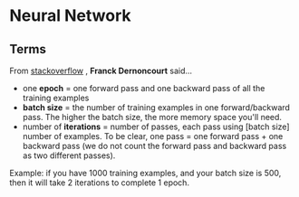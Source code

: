 # Neural Network

## Terms

 From [stackoverflow](https://stackoverflow.com/questions/4752626/epoch-vs-iteration-when-training-neural-networks)
 , __Franck Dernoncourt__ said...

  * one __epoch__ = one forward pass and one backward pass of all the training examples
  * __batch size__ = the number of training examples in one forward/backward pass. The higher the batch size, the more memory space you'll need.
  * number of __iterations__ = number of passes, each pass using [batch size] number of examples. To be clear, one pass = one forward pass + one backward pass (we do not count the forward pass and backward pass as two different passes).
  
  Example: if you have 1000 training examples, and your batch size is 500, then it will take 2 iterations to complete 1 epoch.
